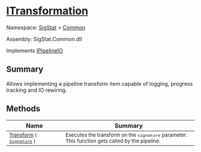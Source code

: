 # [ITransformation](./ITransformation.md)

Namespace: [SigStat]() > [Common](./README.md)

Assembly: SigStat.Common.dll

Implements [IPipelineIO](./Pipeline/IPipelineIO.md)

## Summary
Allows implementing a pipeline transform item capable of logging, progress tracking and IO rewiring.

## Methods

| Name | Summary | 
| --- | --- | 
| <sub>[Transform](./Methods/ITransformation-100663463.md) ( [`Signature`](./Signature.md) )</sub><div style="pointer-events:none;cursor:default;"><img width=200 style="max-height:100%;max-width:100%;"/></div>| <sub>Executes the transform on the `signature` parameter.  This function gets called by the pipeline.</sub>| <br>


